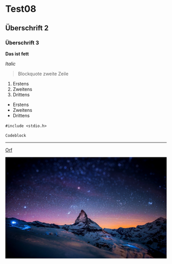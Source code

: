 # Test08 #
## Überschrift 2 ##
### Überschrift 3 ###


**Das ist fett**

*Italic*
> Blockquote
zweite Zeile

1. Erstens
2. Zweitens
3. Drittens

- Erstens
- Zweitens
- Drittens

`#include <stdio.h>`

```
Codeblock
```

--------

[Orf](https://www.orf.at)

![Berg](Berg.jpg)
